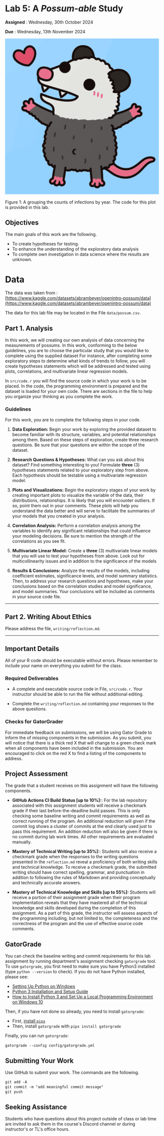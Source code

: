 # Lab 5: A *Possum-able* Study

**Assigned** : Wednesday, 30th October 2024

**Due** : Wednesday, 13th November 2024

![logo](graphics/cute_possum.png)

Figure 1: A grouping the counts of infections by year. The code for this plot is provided in this lab.

## Objectives

The main goals of this work are the following.

+ To create hypotheses for testing.
+ To enhance the understanding of the exploratory data analysis
+ To complete own investigation in data science where the results are unknown.

# Data

The data was taken from : [https://www.kaggle.com/datasets/abrambeyer/openintro-possum/data](https://www.kaggle.com/datasets/abrambeyer/openintro-possum/data)

The data for this lab file may be located in the File `data/possum.csv`.

## Part 1. Analysis

In this work, we will creating our own analysis of data concerning the measurements of possums. In this work, conforming to the below guidelines, you are to choose the particular study that you would like to complete using the supplied dataset For instance, after completing some exploratory steps to determine what kinds of trends to follow, you will create hypotheses statements which will be addressed and tested using plots, correlations, and multivariate linear regression models. 

In `src/code.r` you will find the source code in which your work is to be placed. In the code, the programming environment is prepared and the dataset is loaded for your own code. There are sections in the file to help you organize your thinking as you complete the work.

### Guidelines

For this work, you are to complete the following steps in your code.

1. **Data Exploration:** Begin your work by exploring the provided dataset to become familiar with its structure, variables, and potential relationships among them. Based on these steps of exploration, create three research questions. Be sure that your questions are within the scope of the dataset.

2. **Research Questions & Hypotheses:** What can you ask about this dataset? Find something interesting to you! Formulate **three** (3) hypotheses statements related to your exploratory step from above. Each hypothesis should be testable using a multivariate regression model.

3. **Plots and Visualizations:** Begin the exploratory stages of your work by creating important plots to visualize the variable of the data, their distributions, relationships. It is likely that you will encounter outliers. If so, point them out in your comments. These plots will help you understand the data better and will serve to facilitate the summaries of your models that you created in your analysis.

4. **Correlation Analysis:** Perform a correlation analysis among the variables to identify any significant relationships that could influence your modeling decisions. Be sure to mention the strength of the correlations as you see fit.

5. **Multivariate Linear Model:** Create a **three** (3) multivariate linear models that you will use to test your hypotheses from above. Look out for multicollinearity issues and in addition to the significance of the models

6. **Results & Conclusions:** Analyze the results of the models, including coefficient estimates, significance levels, and model summary statistics. Then, to address your research questions and hypotheses, make your conclusions based on the correlation studies and model significance, and model summaries. Your conclusions will be included as comments in your source code file.

---

## Part 2. Writing About Ethics

Please address the file, `writing/reflection.md`.

---

## Important Details

All of your R code should be executable without errors. Please remember to include your name on everything you submit for the class.

### Required Deliverables

+ A complete and executable source code in File, `src/code.r`. Your instructor should be able to run the file without additional editing.

+ Complete the `writing/reflection.md` containing your responses to the above questions.

### Checks for GatorGrader

For immediate feedback on submissions, we will be using Gator Grade to inform the of missing components in the submission. As you submit, you will notice that there is a thick red X that will change to a green check mark when all components have been included in the submission. You are encouraged to click on the red X to find a listing of the components to address.

## Project Assessment

The grade that a student receives on this assignment will have the following components.

+ **GitHub Actions CI Build Status [up to 10%]:**: For the lab repository associated with this assignment students will receive a checkmark grade if their last before-the-deadline build passes. This is only checking some baseline writing and commit requirements as well as correct running of the program. An additional reduction will given if the commit log shows a cluster of commits at the end clearly used just to pass this requirement. An addition reduction will also be given if there is no commit during lab work times. All other requirements are evaluated manually.

+ **Mastery of Technical Writing [up to 35%]:**: Students will also receive a checkmark grade when the responses to the writing questions presented in the `reflection.md` reveal a proficiency of both writing skills and technical knowledge. To receive a checkmark grade, the submitted writing should have correct spelling, grammar, and punctuation in addition to following the rules of Markdown and providing conceptually and technically accurate answers.

+ **Mastery of Technical Knowledge and Skills [up to 55%]:** Students will receive a portion of their assignment grade when their program implementation reveals that they have mastered all of the technical knowledge and skills developed during the completion of this assignment. As a part of this grade, the instructor will assess aspects of the programming including, but not limited to, the completeness and the correctness of the program and the use of effective source code comments.

## GatorGrade

You can check the baseline writing and commit requirements for this lab assignment by running department's assignment checking `gatorgrade` tool. To use `gatorgrade`, you first need to make sure you have Python3 installed (type `python --version` to check). If you do not have Python installed, please see:

+ [Setting Up Python on Windows](https://realpython.com/lessons/python-windows-setup/)
+ [Python 3 Installation and Setup Guide](https://realpython.com/installing-python/)
+ [How to Install Python 3 and Set Up a Local Programming Environment on Windows 10](https://www.digitalocean.com/community/tutorials/how-to-install-python-3-and-set-up-a-local-programming-environment-on-windows-10)

Then, if you have not done so already, you need to install `gatorgrade`:

+ First, [install `pipx`](https://pypa.github.io/pipx/installation/)
+ Then, install `gatorgrade` with `pipx install gatorgrade`

Finally, you can run `gatorgrade`:

`gatorgrade --config config/gatorgrade.yml`

## Submitting Your Work

Use GitHub to submit your work. The commands are the following.

```
git add -A
git commit -m "add meaningful commit message"
git push
```

## Seeking Assistance

Students who have questions about this project outside of class or lab time are invited to ask them in the course's Discord channel or during instructor's or TL's office hours.
